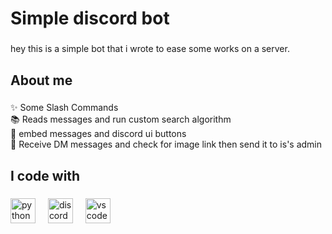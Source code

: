 <h1 align="left">Simple discord bot</h1>

###

<p align="left">hey this is a simple bot that i wrote to ease some works on a server.</p>

###

<h2 align="left">About me</h2>

###

<p align="left">✨ Some Slash Commands<br>📚 Reads messages and run custom search algorithm<br>🎯 embed messages and discord ui buttons<br>🎲 Receive DM messages and check for image link then send it to is's admin</p>

###

<h2 align="left">I code with</h2>

###

<div align="left">
  <img src="https://cdn.jsdelivr.net/gh/devicons/devicon/icons/python/python-original.svg" height="40" alt="python logo"  />
  <img width="12" />
  <img src="https://cdn.simpleicons.org/discord/5865F2" height="40" alt="discord logo"  />
  <img width="12" />
  <img src="https://cdn.jsdelivr.net/gh/devicons/devicon/icons/vscode/vscode-original.svg" height="40" alt="vscode logo"  />
</div>

###
